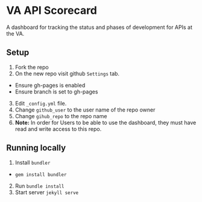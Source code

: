 # VA API Scorecard

A dashboard for tracking the status and phases of development for APIs at the VA.

## Setup

1. Fork the repo
2. On the new repo visit github `Settings` tab.
  - Ensure gh-pages is enabled
  - Ensure branch is set to gh-pages
3. Edit `_config.yml` file.
4. Change `github_user` to the user name of the repo owner
5. Change `gihub_repo` to the repo name
6. **Note:** In order for Users to be able to use the dashboard, they must have read and write access to this repo.

## Running locally

1. Install `bundler`
  - `gem install bundler`
2. Run `bundle install`
3. Start server `jekyll serve`

